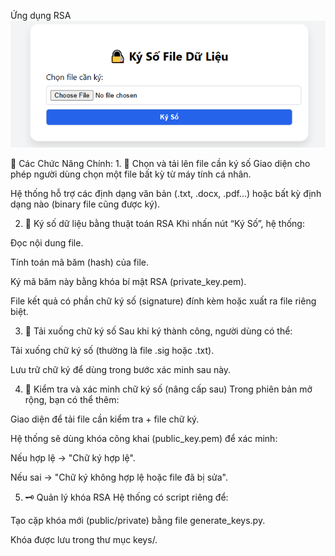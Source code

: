 Ứng dụng RSA
<img src="anhRAS.png" alt="Ứng dụng RAS"> 
<p>🔧 Các Chức Năng Chính:
1. 📂 Chọn và tải lên file cần ký số
Giao diện cho phép người dùng chọn một file bất kỳ từ máy tính cá nhân.

Hệ thống hỗ trợ các định dạng văn bản (.txt, .docx, .pdf...) hoặc bất kỳ định dạng nào (binary file cũng được ký).

2. 🔐 Ký số dữ liệu bằng thuật toán RSA
Khi nhấn nút “Ký Số”, hệ thống:

Đọc nội dung file.

Tính toán mã băm (hash) của file.

Ký mã băm này bằng khóa bí mật RSA (private_key.pem).

File kết quả có phần chữ ký số (signature) đính kèm hoặc xuất ra file riêng biệt.

3. 🧾 Tải xuống chữ ký số
Sau khi ký thành công, người dùng có thể:

Tải xuống chữ ký số (thường là file .sig hoặc .txt).

Lưu trữ chữ ký để dùng trong bước xác minh sau này.

4. 📜 Kiểm tra và xác minh chữ ký số (nâng cấp sau)
Trong phiên bản mở rộng, bạn có thể thêm:

Giao diện để tải file cần kiểm tra + file chữ ký.

Hệ thống sẽ dùng khóa công khai (public_key.pem) để xác minh:

Nếu hợp lệ → "Chữ ký hợp lệ".

Nếu sai → "Chữ ký không hợp lệ hoặc file đã bị sửa".

5. 🗝️ Quản lý khóa RSA
Hệ thống có script riêng để:

Tạo cặp khóa mới (public/private) bằng file generate_keys.py.

Khóa được lưu trong thư mục keys/.</p>
